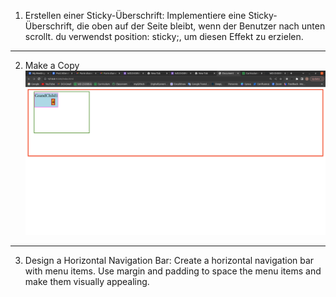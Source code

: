 1. Erstellen einer Sticky-Überschrift: Implementiere eine Sticky-Überschrift, die oben auf der Seite bleibt, wenn der Benutzer nach unten scrollt. du verwendst position: sticky;, um diesen Effekt zu erzielen.

---

2. Make a Copy
 ![Make a Copy](Task-2.png)

---

3. Design a Horizontal Navigation Bar:
Create a horizontal navigation bar with menu items. Use margin and padding to space the menu items and make them visually appealing.